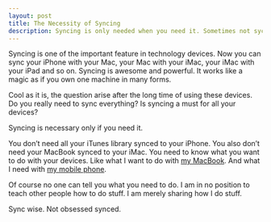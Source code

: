 ```yaml
---
layout: post
title: The Necessity of Syncing
description: Syncing is only needed when you need it. Sometimes not sycing is a better.
---
```

Syncing is one of the important feature in technology devices. Now you can sync your iPhone with your Mac, your Mac with your iMac, your iMac with your iPad and so on. Syncing is awesome and powerful. It works like a magic as if you own one machine in many forms.

Cool as it is, the question arise after the long time of using these devices. Do you really need to sync everything? Is syncing a must for all your devices?

Syncing is necessary only if you need it.

You don’t need all your iTunes library synced to your iPhone. You also don’t need your MacBook synced to your iMac. You need to know what you want to do with your devices. Like what I want to do with [my MacBook][1]. And what I need with [my mobile phone][2].

Of course no one can tell you what you need to do. I am in no position to teach other people how to do stuff. I am merely sharing how I do stuff.

Sync wise. Not obsessed synced.

[1]: http://sayzlim.net/minimal-living-with-macbook "Minimal Living with MacBook | Sayz Lim"
[2]: http://sayzlim.net/witel-k336-the-minimal-of-minimalism "Witel K336, The Minimal of Minimalism | Sayz Lim"